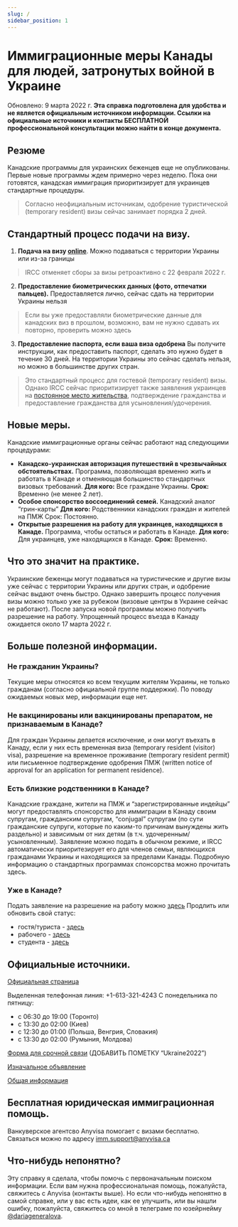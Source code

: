 ```yaml
---
slug: /
sidebar_position: 1
---
```

# Иммиграционные меры Канады для людей, затронутых войной в Украине
Обновлено: 9 марта 2022 г.
**Эта справка подготовлена для удобства и не является официальным источником информации. Ссылки на официальные источники и контакты БЕСПЛАТНОЙ профессиональной консультации можно найти в конце документа.**

## Резюме
Канадские программы для украинских беженцев еще не опубликованы. Первые новые программы ждем примерно через неделю. Пока они готовятся, канадская иммиграция приоритизирует для украинцев стандартные процедуры. 
> Согласно неофициальным источникам, одобрение туристической (temporary resident) визы сейчас занимает порядка 2 дней. 

## Стандартный процесс подачи на визу.
1. **Подача на визу [online](https://www.cic.gc.ca/english/information/applications/visa.asp)**. Можно подаваться с территории Украины или из-за границы 
> IRCC отменяет сборы за визы ретроактивно с 22 февраля 2022 г.
2. **Предоставление биометрических данных (фото, отпечатки пальцев).**
Предоставляется лично, сейчас сдать на территории Украины нельзя 
> Если вы уже предоставляли биометрические данные для канадских виз в прошлом, возможно, вам не нужно сдавать их повторно, проверить можно здесь 
3. **Предоставление паспорта, если ваша виза одобрена**
Вы получите инструкции, как предоставить паспорт, сделать это нужно будет в течение 30 дней. На территории Украины это сейчас сделать нельзя, но можно в большинстве других стран.
> Это стандартный процесс для гостевой (temporary resident) визы. Однако IRCC сейчас приоритизирует также заявления украинцев на [постоянное место жительства](https://www.canada.ca/en/immigration-refugees-citizenship/services/immigrate-canada.html), подтверждение гражданства и предоставление гражданства для усыновления/удочерения.
## Новые меры.
Канадские иммиграционные органы сейчас работают над следующими процедурами:
- **Канадско-украинская авторизация путешествий в чрезвычайных обстоятельствах.**
Программа, позволяющая временно жить и работать в Канаде и отменяющая большинство стандартных визовых требований. 
**Для кого:** Все граждане Украины. 
**Срок:** Временно (не менее 2 лет). 
- **Особое спонсорство воссоединений семей.**
Канадский аналог “грин-карты”
**Для кого:** Родственники канадских граждан и жителей на ПМЖ
Срок: Постоянно.
- **Открытые разрешения на работу для украинцев, находящихся в Канаде.**
Программа, чтобы остаться и работать в Канаде. 
**Для кого:** Для украинцев, уже находящихся в Канаде.
**Срок:** Временно.
## Что это значит на практике.
Украинские беженцы могут подаваться на туристические и другие визы уже сейчас с территории Украины или других стран, и одобрение сейчас выдают очень быстро. Однако завершить процесс получения визы можно только уже за рубежом (визовые центры в Украине сейчас не работают). После запуска новой программы можно получить разрешение на работу.
Упрощенный процесс въезда в Канаду ожидается около 17 марта 2022 г.
## Больше полезной информации.
### Не гражданин Украины?
Текущие меры относятся ко всем текущим жителям Украины, не только гражданам (согласно официальной группе поддержки). По поводу ожидаемых новых мер, информации еще нет.
### Не вакцинированы или вакцинированы препаратом, не признаваемым в Канаде?
Для граждан Украины делается исключение, и они могут въехать в Канаду, если у них есть временная виза (temporary resident (visitor) visa), разрешение на временное проживание (temporary resident permit) или письменное подтверждение одобрения ПМЖ (written notice of approval for an application for permanent residence).
### Есть близкие родственники в Канаде?
Канадские граждане, жители на ПМЖ и “зарегистрированные индейцы” могут предоставлять спонсорство для иммиграции в Канаду своим супругам, гражданским супругам, “conjugal” супругам (по сути гражданские супруги, которые по каким-то причинам вынуждены жить раздельно) и зависимым от них детям (в т.ч. удочеренным/ усыновленным). Заявление можно подать в обычном режиме, и IRCC автоматически приоритезирует его для членов семьи, являющихся гражданами Украины и находящихся за пределами Канады.
Подробную информацию о стандартных программах спонсорства можно прочитать здесь.
### Уже в Канаде?
Подать заявление на разрешение на работу можно [здесь](https://www.canada.ca/en/immigration-refugees-citizenship/services/work-canada/permit/temporary/after-apply-next-steps.html#canada)
Продлить или обновить свой статус: 
- гостя/туриста - [здесь](https://www.canada.ca/en/immigration-refugees-citizenship/services/visit-canada/extend-stay/apply.html)
- рабочего - [здесь](https://www.canada.ca/en/immigration-refugees-citizenship/services/work-canada/permit/temporary/extend/apply.html)
- студента - [здесь](https://www.canada.ca/en/immigration-refugees-citizenship/services/study-canada/extend-study-permit/how-to-apply.html)
## Официальные источники.
[Официальная страница](https://www.canada.ca/en/immigration-refugees-citizenship/services/immigrate-canada/ukraine-measures.html?fbclid=IwAR1G1vsM8CtJe9k0SiM1JVwY1fKRVypTJaG21mgiaAryfjnjz2KoQP1py1o)

Выделенная телефонная линия: +1-613-321-4243 
С понедельника по пятницу:
- с 06:30 до 19:00 (Торонто)
- с 13:30 до 02:00 (Киев)
- с 12:30 до 01:00 (Польша, Венгрия, Словакия)  
- с 13:30 до 02:00 (Румыния, Молдова)

[Форма для срочной связи](https://secure.cic.gc.ca/ClientContact/en/Crisis) (ДОБАВИТЬ ПОМЕТКУ “Ukraine2022”) 

[Изначальное объявление](https://www.canada.ca/en/immigration-refugees-citizenship/news/2022/03/canada-to-welcome-those-fleeing-the-war-in-ukraine.html)

[Общая информация](https://www.canada.ca/en/immigration-refugees-citizenship/news/2022/02/additional-immigration-support-for-those-affected-by-the-situation-in-ukraine.html)
## Бесплатная юридическая иммиграционная помощь.
Ванкуверское агентсво Anyvisa помогает с визами бесплатно. Связаться можно по адресу [imm.support@anyvisa.ca](mailto:imm.support@anyvisa.ca)
## Что-нибудь непонятно?
Эту справку я сделала, чтобы помочь с первоначальным поиском информации. Если вам нужна профессиональная помощь, пожалуйста, свяжитесь с Anyvisa (контакты выше). Но если что-нибудь непонятно в самой справке, или у вас есть идеи, как ее улучшить, или вы нашли ошибку, пожалуйста, свяжитесь со мной в телеграме по юзейрнейму [@dariageneralova](https://t.me/dariageneralova).











